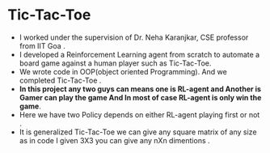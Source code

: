 # Tic-Tac-Toe
- I worked under the supervision of Dr. Neha Karanjkar, CSE professor from IIT Goa .
- I developed a Reinforcement Learning agent from scratch to automate a board game against a human player such as Tic-Tac-Toe. 
- We wrote code in OOP(object oriented  Programming). And we completed  Tic-Tac-Toe . 
- **In this project any two guys can means one is RL-agent and Another is Gamer can play the game And In most of case RL-agent is only win the game**.
- Here we have two Policy depends on either RL-agent playing first or not .
- It is generalized Tic-Tac-Toe we can give any square matrix of any size as in code I given 3X3 you can give any nXn dimentions .

